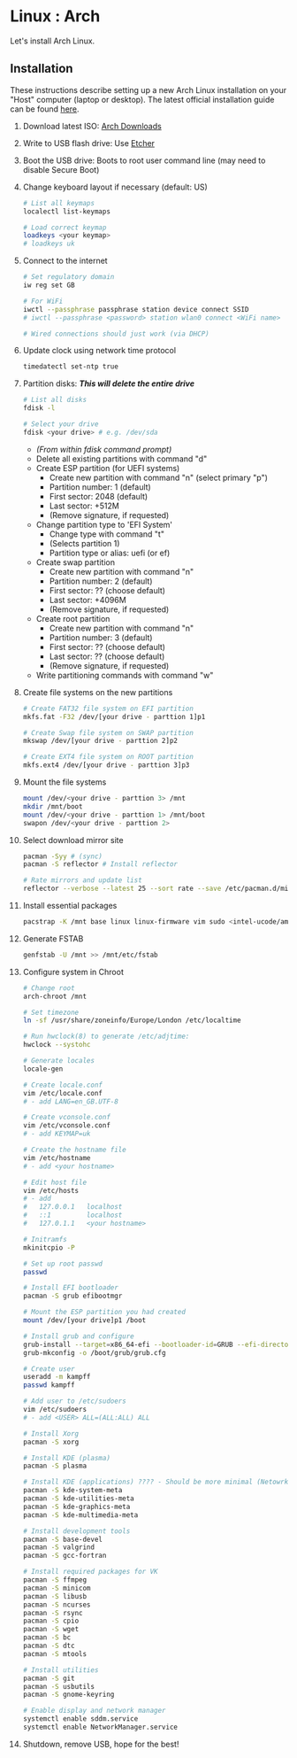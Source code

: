 # Linux : Arch

Let's install Arch Linux.

## Installation

These instructions describe setting up a new Arch Linux installation on your "Host" computer (laptop or desktop). The latest official installation guide can be found [here](https://wiki.archlinux.org/title/Installation_guide).

1. Download latest ISO: [Arch Downloads](https://archlinux.org/download/)
2. Write to USB flash drive: Use [Etcher](https://www.balena.io/etcher/)
3. Boot the USB drive: Boots to root user command line (may need to disable Secure Boot)
4. Change keyboard layout if necessary (default: US)

    ```bash
    # List all keymaps
    localectl list-keymaps

    # Load correct keymap
    loadkeys <your keymap>
    # loadkeys uk
    ```

5. Connect to the internet

    ```bash
    # Set regulatory domain
    iw reg set GB

    # For WiFi
    iwctl --passphrase passphrase station device connect SSID
    # iwctl --passphrase <password> station wlan0 connect <WiFi name>

    # Wired connections should just work (via DHCP)
    ```

6. Update clock using network time protocol

    ```bash
    timedatectl set-ntp true
    ```

7. Partition disks: ***This will delete the entire drive***

    ```bash
    # List all disks
    fdisk -l

    # Select your drive
    fdisk <your drive> # e.g. /dev/sda
    ```

    - *(From within fdisk command prompt)*
    - Delete all existing partitions with command "d"
    - Create ESP partition (for UEFI systems)
      - Create new partition with command "n" (select primary "p")
      - Partition number: 1 (default)
      - First sector: 2048 (default)
      - Last sector: +512M
      - (Remove signature, if requested)
    - Change partition type to 'EFI System'
      - Change type with command "t"
      - (Selects partition 1)
      - Partition type or alias: uefi (or ef)
    - Create swap partition
      - Create new partition with command "n"
      - Partition number: 2 (default)
      - First sector: ?? (choose default)
      - Last sector: +4096M
      - (Remove signature, if requested)
    - Create root partition
      - Create new partition with command "n"
      - Partition number: 3 (default)
      - First sector: ?? (choose default)
      - Last sector: ?? (choose default)
      - (Remove signature, if requested)
    - Write partitioning commands with command "w"

8. Create file systems on the new partitions
  
    ```bash
    # Create FAT32 file system on EFI partition
    mkfs.fat -F32 /dev/[your drive - parttion 1]p1

    # Create Swap file system on SWAP partition
    mkswap /dev/[your drive - parttion 2]p2

    # Create EXT4 file system on ROOT partition
    mkfs.ext4 /dev/[your drive - parttion 3]p3
    ```

9. Mount the file systems

    ```bash
    mount /dev/<your drive - parttion 3> /mnt
    mkdir /mnt/boot
    mount /dev/<your drive - parttion 1> /mnt/boot
    swapon /dev/<your drive - parttion 2>
    ```

10. Select download mirror site

    ```bash
    pacman -Syy # (sync)
    pacman -S reflector # Install reflector

    # Rate mirrors and update list
    reflector --verbose --latest 25 --sort rate --save /etc/pacman.d/mirrorlist
    ```

11. Install essential packages

    ```bash
    pacstrap -K /mnt base linux linux-firmware vim sudo <intel-ucode/amd-ucode>
    ```

12. Generate FSTAB

    ```bash
    genfstab -U /mnt >> /mnt/etc/fstab
    ```

13. Configure system in Chroot

    ```bash
    # Change root
    arch-chroot /mnt
    
    # Set timezone
    ln -sf /usr/share/zoneinfo/Europe/London /etc/localtime

    # Run hwclock(8) to generate /etc/adjtime:
    hwclock --systohc

    # Generate locales
    locale-gen

    # Create locale.conf
    vim /etc/locale.conf
    # - add LANG=en_GB.UTF-8

    # Create vconsole.conf
    vim /etc/vconsole.conf
    # - add KEYMAP=uk

    # Create the hostname file
    vim /etc/hostname
    # - add <your hostname>

    # Edit host file
    vim /etc/hosts
    # - add 
    #   127.0.0.1	localhost
    #   ::1		    localhost
    #   127.0.1.1	<your hostname>

    # Initramfs
    mkinitcpio -P

    # Set up root passwd
    passwd

    # Install EFI bootloader
    pacman -S grub efibootmgr

    # Mount the ESP partition you had created
    mount /dev/[your drive]p1 /boot

    # Install grub and configure
    grub-install --target=x86_64-efi --bootloader-id=GRUB --efi-directory=/boot
    grub-mkconfig -o /boot/grub/grub.cfg

    # Create user
    useradd -m kampff
    passwd kampff

    # Add user to /etc/sudoers
    vim /etc/sudoers
    # - add <USER> ALL=(ALL:ALL) ALL

    # Install Xorg
    pacman -S xorg

    # Install KDE (plasma)
    pacman -S plasma
    
    # Install KDE (applications) ???? - Should be more minimal (Netowrk, firefox)
    pacman -S kde-system-meta
    pacman -S kde-utilities-meta
    pacman -S kde-graphics-meta
    pacman -S kde-multimedia-meta

    # Install development tools
    pacman -S base-devel
    pacman -S valgrind
    pacman -S gcc-fortran

    # Install required packages for VK
    pacman -S ffmpeg
    pacman -S minicom
    pacman -S libusb
    pacman -S ncurses
    pacman -S rsync
    pacman -S cpio
    pacman -S wget
    pacman -S bc
    pacman -S dtc
    pacman -S mtools

    # Install utilities
    pacman -S git
    pacman -S usbutils
    pacman -S gnome-keyring
    
    # Enable display and network manager
    systemctl enable sddm.service
    systemctl enable NetworkManager.service
    ```

14. Shutdown, remove USB, hope for the best!